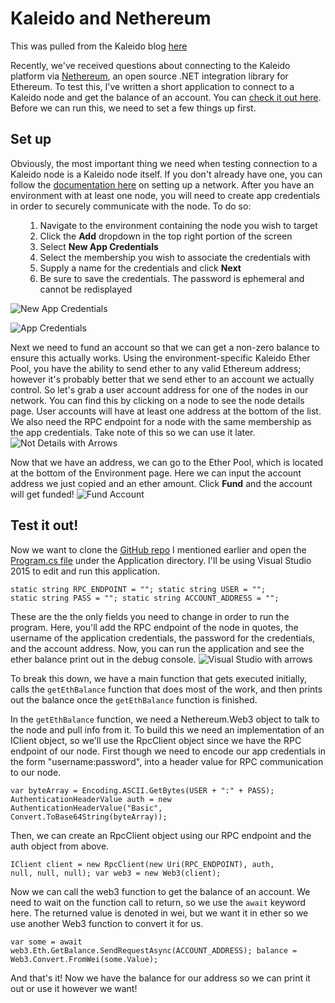 # Kaleido and Nethereum
This was pulled from the Kaleido blog [here](https://kaleido.io/kaleido-and-nethereum/)

Recently, we've received questions about connecting to the Kaleido platform via <a href="https://nethereum.com/">Nethereum</a>, an open source .NET integration library for Ethereum. To test this, I've written a short application to connect to a Kaleido node and get the balance of an account. You can <a href="https://github.com/kaleido-io/kaleido-nethereum-example">check it out here</a>. Before we can run this, we need to set a few things up first.
<h2>Set up</h2>
Obviously, the most important thing we need when testing connection to a Kaleido node is a Kaleido node itself. If you don't already have one, you can follow the <a href="http://console.kaleido.io/docs/docs/createnet/">documentation here</a> on setting up a network. After you have an environment with at least one node, you will need to create app credentials in order to securely communicate with the node. To do so:
<ol>
 	<li style="list-style-type: none;">
<ol>
 	<li>Navigate to the environment containing the node you wish to target</li>
 	<li>Click the <b>Add</b> dropdown in the top right portion of the screen</li>
 	<li>Select <b>New App Credentials</b></li>
 	<li>Select the membership you wish to associate the credentials with</li>
 	<li>Supply a name for the credentials and click <b>Next</b></li>
 	<li>Be sure to save the credentials. The password is ephemeral and cannot be redisplayed</li>
</ol>
</li>
</ol>

![New App Credentials](screenshots/NewAppCredentials.png)

![App Credentials](screenshots/AppCreds.png)

Next we need to fund an account so that we can get a non-zero balance to ensure this actually works. Using the environment-specific Kaleido Ether Pool, you have the ability to send ether to any valid Ethereum address; however it's probably better that we send ether to an account we actually control. So let's grab a user account address for one of the nodes in our network. You can find this by clicking on a node to see the node details page. User accounts will have at least one address at the bottom of the list. We also need the RPC endpoint for a node with the same membership as the app credentials. Take note of this so we can use it later.
![Not Details with Arrows](screenshots/NodeDetails-arrows.png)

Now that we have an address, we can go to the Ether Pool, which is located at the bottom of the Environment page. Here we can input the account address we just copied and an ether amount. Click <strong>Fund</strong> and the account will get funded!
![Fund Account](screenshots/FundAccount.png)
<h2>Test it out!</h2>
Now we want to clone the <a href="https://github.com/kaleido-io/kaleido-nethereum-example">GitHub repo</a> I mentioned earlier and open the <a href="https://github.com/kaleido-io/kaleido-nethereum-example/blob/master/Application/Program.cs">Program.cs file</a> under the Application directory. I'll be using Visual Studio 2015 to edit and run this application.

<code>static string RPC_ENDPOINT = "";
static string USER = "";
static string PASS = "";
static string ACCOUNT_ADDRESS = "";</code>

These are the the only fields you need to change in order to run the program. Here, you'll add the RPC endpoint of the node in quotes, the username of the application credentials, the password for the credentials, and the account address. Now, you can run the application and see the ether balance print out in the debug console.
![Visual Studio with arrows](screenshots/VS_arrows.png)

To break this down, we have a main function that gets executed initially, calls the <code>getEthBalance</code> function that does most of the work, and then prints out the balance once the <code>getEthBalance</code> function is finished.

In the <code>getEthBalance</code> function, we need a Nethereum.Web3 object to talk to the node and pull info from it. To build this we need an implementation of an IClient object, so we'll use the RpcClient object since we have the RPC endpoint of our node. First though we need to encode our app credentials in the form "username:password", into a header value for RPC communication to our node.

<code>var byteArray = Encoding.ASCII.GetBytes(USER + ":" + PASS);
AuthenticationHeaderValue auth = new AuthenticationHeaderValue("Basic", Convert.ToBase64String(byteArray));</code>

Then, we can create an RpcClient object using our RPC endpoint and the auth object from above.

<code>IClient client = new RpcClient(new Uri(RPC_ENDPOINT), auth, null, null, null);
var web3 = new Web3(client);</code>

Now we can call the web3 function to get the balance of an account. We need to wait on the function call to return, so we use the <code>await</code> keyword here. The returned value is denoted in wei, but we want it in ether so we use another Web3 function to convert it for us.

<code>var some = await web3.Eth.GetBalance.SendRequestAsync(ACCOUNT_ADDRESS);
balance = Web3.Convert.FromWei(some.Value);</code>

And that's it! Now we have the balance for our address so we can print it out or use it however we want!